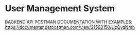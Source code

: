 # User Management System

BACKEND API POSTMAN DOCUMENTATION WITH EXAMPLES: https://documenter.getpostman.com/view/21593150/UzQyqNmn
